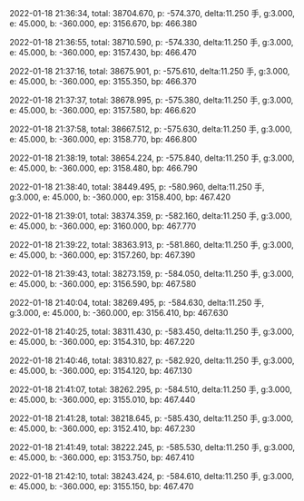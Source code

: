 2022-01-18 21:36:34, total: 38704.670, p: -574.370, delta:11.250 手, g:3.000, e: 45.000, b: -360.000, ep: 3156.670, bp: 466.380

2022-01-18 21:36:55, total: 38710.590, p: -574.330, delta:11.250 手, g:3.000, e: 45.000, b: -360.000, ep: 3157.430, bp: 466.470

2022-01-18 21:37:16, total: 38675.901, p: -575.610, delta:11.250 手, g:3.000, e: 45.000, b: -360.000, ep: 3155.350, bp: 466.370

2022-01-18 21:37:37, total: 38678.995, p: -575.380, delta:11.250 手, g:3.000, e: 45.000, b: -360.000, ep: 3157.580, bp: 466.620

2022-01-18 21:37:58, total: 38667.512, p: -575.630, delta:11.250 手, g:3.000, e: 45.000, b: -360.000, ep: 3158.770, bp: 466.800

2022-01-18 21:38:19, total: 38654.224, p: -575.840, delta:11.250 手, g:3.000, e: 45.000, b: -360.000, ep: 3158.480, bp: 466.790

2022-01-18 21:38:40, total: 38449.495, p: -580.960, delta:11.250 手, g:3.000, e: 45.000, b: -360.000, ep: 3158.400, bp: 467.420

2022-01-18 21:39:01, total: 38374.359, p: -582.160, delta:11.250 手, g:3.000, e: 45.000, b: -360.000, ep: 3160.000, bp: 467.770

2022-01-18 21:39:22, total: 38363.913, p: -581.860, delta:11.250 手, g:3.000, e: 45.000, b: -360.000, ep: 3157.260, bp: 467.390

2022-01-18 21:39:43, total: 38273.159, p: -584.050, delta:11.250 手, g:3.000, e: 45.000, b: -360.000, ep: 3156.590, bp: 467.580

2022-01-18 21:40:04, total: 38269.495, p: -584.630, delta:11.250 手, g:3.000, e: 45.000, b: -360.000, ep: 3156.410, bp: 467.630

2022-01-18 21:40:25, total: 38311.430, p: -583.450, delta:11.250 手, g:3.000, e: 45.000, b: -360.000, ep: 3154.310, bp: 467.220

2022-01-18 21:40:46, total: 38310.827, p: -582.920, delta:11.250 手, g:3.000, e: 45.000, b: -360.000, ep: 3154.120, bp: 467.130

2022-01-18 21:41:07, total: 38262.295, p: -584.510, delta:11.250 手, g:3.000, e: 45.000, b: -360.000, ep: 3155.010, bp: 467.440

2022-01-18 21:41:28, total: 38218.645, p: -585.430, delta:11.250 手, g:3.000, e: 45.000, b: -360.000, ep: 3152.410, bp: 467.230

2022-01-18 21:41:49, total: 38222.245, p: -585.530, delta:11.250 手, g:3.000, e: 45.000, b: -360.000, ep: 3153.750, bp: 467.410

2022-01-18 21:42:10, total: 38243.424, p: -584.610, delta:11.250 手, g:3.000, e: 45.000, b: -360.000, ep: 3155.150, bp: 467.470